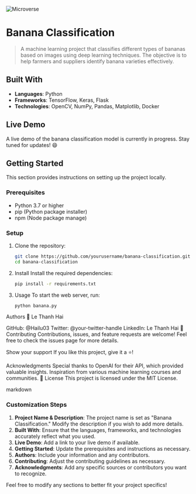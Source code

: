 ![Microverse](https://img.shields.io/badge/Microverse-blueviolet)

# Banana Classification
> A machine learning project that classifies different types of bananas based on images using deep learning techniques. The objective is to help farmers and suppliers identify banana varieties effectively.
> 
## Built With

- **Languages**: Python
- **Frameworks**: TensorFlow, Keras, Flask
- **Technologies**: OpenCV, NumPy, Pandas, Matplotlib, Docker

## Live Demo 

A live demo of the banana classification model is currently in progress. Stay tuned for updates! :smile:

## Getting Started

This section provides instructions on setting up the project locally. 

### Prerequisites

- Python 3.7 or higher
- pip (Python package installer)
- npm (Node package manage)

### Setup

1. Clone the repository:
   ```bash
   git clone https://github.com/yourusername/banana-classification.git
   cd banana-classification
2. Install
Install the required dependencies:
   ```bash
   pip install -r requirements.txt
3. Usage
To start the web server, run:
   ```bash
   python banana.py
   ```

Authors
👤 Le Thanh Hai

GitHub: @Hailu03
Twitter: @your-twitter-handle
LinkedIn: Le Thanh Hai
🤝 Contributing
Contributions, issues, and feature requests are welcome! Feel free to check the issues page for more details.

Show your support
If you like this project, give it a ⭐️!

Acknowledgments
Special thanks to OpenAI for their API, which provided valuable insights.
Inspiration from various machine learning courses and communities.
📝 License
This project is licensed under the MIT License.

markdown
### Customization Steps
1. **Project Name & Description**: The project name is set as "Banana Classification." Modify the description if you wish to add more details.
2. **Built With**: Ensure that the languages, frameworks, and technologies accurately reflect what you used.
3. **Live Demo**: Add a link to your live demo if available.
4. **Getting Started**: Update the prerequisites and instructions as necessary.
5. **Authors**: Include your information and any contributors.
6. **Contributing**: Adjust the contributing guidelines as necessary.
7. **Acknowledgments**: Add any specific sources or contributors you want to recognize.

Feel free to modify any sections to better fit your project specifics!
